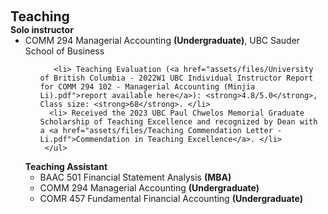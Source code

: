  
 <h2 id="teaching" style="margin: 2px 0px 0px;"> <br> 
<br> Teaching</h2>
 
<h4 style="margin:0 0  0;">Solo instructor</h4>  
<ul style="margin:0 0 0;">
  <li><autocolor> COMM 294 Managerial Accounting <strong>(Undergraduate)</strong>, UBC Sauder School of Business</autocolor></li>
  <ul>
       
       <li> Teaching Evaluation (<a href="assets/files/University of British Columbia - 2022W1 UBC Individual Instructor Report for COMM 294 102 - Managerial Accounting (Minjia Li).pdf">report available here</a>): <strong>4.8/5.0</strong>, Class size: <strong>68</strong>. </li>
      <li> Received the 2023 UBC Paul Chwelos Memorial Graduate Scholarship of Teaching Excellence and recognized by Dean with a <a href="assets/files/Teaching Commendation Letter - Li.pdf">Commendation in Teaching Excellence</a>. </li> 
     </ul>
</ul> 

<h4 style="margin:0 0px 0;">Teaching Assistant</h4>  
<ul style="margin:0 0 5px;">
       <li><autocolor>BAAC 501 Financial Statement Analysis <strong> (MBA)</strong></autocolor></li>
       <li><autocolor>COMM 294 Managerial Accounting <strong>(Undergraduate)</strong></autocolor></li>
       <li><autocolor>COMR 457 Fundamental Financial Accounting <strong>(Undergraduate)</strong></autocolor></li> 
</ul>
